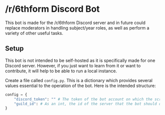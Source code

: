 # /r/6thform Discord Bot

This bot is made for the /r/6thform Discord server and in future could replace moderators in handling subject/year roles, as well as perform a variety of other useful tasks.

## Setup
This bot is not intended to be self-hosted as it is specifically made for one Discord server. However, if you just want to learn from it or want to contribute, it will help to be able to run a local instance.

Create a file called `config.py`. This is a dictionary which provides several values essential to the operation of the bot. Here is the intended structure:
```python 
config = {
    "discord_token": "" # The token of the bot account on which the script will run.
    "guild_id": # As an int, the id of the server that the bot should operate on.
}
```